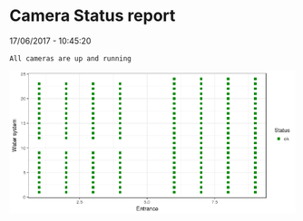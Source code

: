 Camera Status report
================
17/06/2017 - 10:45:20

    All cameras are up and running

![](camreport_files/figure-markdown_github/unnamed-chunk-2-1.png)
